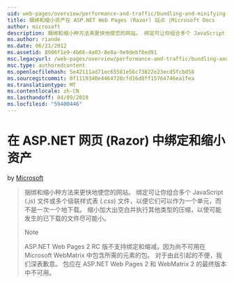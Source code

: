 ```yaml
---
uid: web-pages/overview/performance-and-traffic/bundling-and-minifying-assets-in-an-aspnet-web-pages-razor-site
title: 捆绑和缩小资产在 ASP.NET Web Pages (Razor) 站点 |Microsoft Docs
author: microsoft
description: 捆绑和缩小种方法来更快地使您的网站。 绑定可让你组合多个 JavaScript (.js) 文件或多个级联样式表 （...
ms.author: riande
ms.date: 06/21/2012
ms.assetid: 8906f1e9-4b66-4a03-8e8a-9e9debf8ed91
msc.legacyurl: /web-pages/overview/performance-and-traffic/bundling-and-minifying-assets-in-an-aspnet-web-pages-razor-site
msc.type: authoredcontent
ms.openlocfilehash: 5e42111ad71ec65581e56c73822e23ecd5fcbd58
ms.sourcegitcommit: 0f1119340e4464720cfd16d0ff15764746ea1fea
ms.translationtype: MT
ms.contentlocale: zh-CN
ms.lasthandoff: 04/09/2019
ms.locfileid: "59400446"
---
```

# <a name="bundling-and-minifying-assets-in-an-aspnet-web-pages-razor-site"></a>在 ASP.NET 网页 (Razor) 中绑定和缩小资产

by [Microsoft](https://github.com/microsoft)

> 捆绑和缩小种方法来更快地使您的网站。 绑定可让你组合多个 JavaScript (*.js*) 文件或多个级联样式表 (*.css*) 文件，以便它们可以作为一个单元，而不是一次一个地下载。 缩小加大出空白并执行其他类型的压缩，以使可能发生的已下载的文件尽可能小。
> 
> > [!NOTE]
> > ASP.NET Web Pages 2 RC 版不支持绑定和缩减，因为尚不可用在 Microsoft WebMatrix 中包含所需的元素的包。 对于由此引起的不便，我们深表歉意。 包应在 ASP.NET Web Pages 2 和 WebMatrix 2 的最终版本中不可用。

